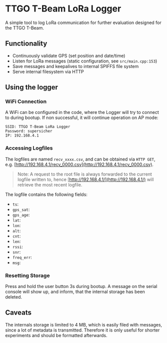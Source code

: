 # TTGO T-Beam LoRa Logger

A simple tool to log LoRa communication for further evaluation designed for the TTGO T-Beam.

## Functionality

- Continuously validate GPS (set position and date/time)
- Listen for LoRa messages (static configuration, see `src/main.cpp:153`)
- Save messages and keepalives to internal SPIFFS file system
- Serve internal filesystem via HTTP

## Using the logger

### WiFi Connection

A WiFi can be configured in the code, where the Logger will try to connect to during bootup. If non successful, it will continue operation on AP mode:

```
SSID: TTGO T-Beam LoRa Logger
Password: supersicher
IP: 192.168.4.1
```

### Accessing Logfiles

The logfiles are named `recv_xxxx.csv`, and can be obtained via `HTTP GET`, e.g. [http://192.168.4.1/recv_0000.csv](http://192.168.4.1/recv_0000.csv).

> Note: A request to the root file is always forwarded to the current logfile written to, hence [http://192.168.4.1/](http://192.168.4.1/) will retrieve the most recent logfile. 

The logfile contains the following fields:

- `ts`:
- `gps_sat`:
- `gps_age`:
- `lat`:
- `lon`:
- `alt`:
- `cnt`:
- `len`:
- `rssi`:
- `snr`:
- `freq_err`:
- `msg`:

### Resetting Storage

Press and hold the user button 3s during bootup. A message on the serial console will show up, and inform, that the internal storage has been deleted.

## Caveats

The internals storage is limited to 4 MB, which is easily filed with messages, since a lot of metadata is transmitted. Therefore it is only useful for shorter experiments and should be formatted afterwards. 

